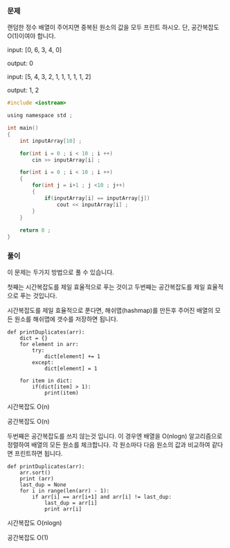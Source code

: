 ### 문제

랜덤한 정수 배열이 주어지면 중복된 원소의 값을 모두 프린트 하시오. 단, 공간복잡도 O(1)이여야 합니다.

input: [0, 6, 3, 4, 0]

output: 0

input: [5, 4, 3, 2, 1, 1, 1, 1, 1, 2]

output: 1, 2



```c 
#include <iostream>

using namespace std ;

int main()
{
    int inputArray[10] ;

    for(int i = 0 ; i < 10 ; i ++)
        cin >> inputArray[i] ;

    for(int i = 0 ; i < 10 ; i ++)
    {
        for(int j = i+1 ; j <10 ; j++)
        {
            if(inputArray[i] == inputArray[j])
                cout << inputArray[i] ;
        }
    }    
    
    return 0 ;
}
```

### 풀이

이 문제는 두가지 방법으로 풀 수 있습니다.

첫째는 시간복잡도를 제일 효율적으로 푸는 것이고 두번째는 공간복잡도를 제일 효율적으로 푸는 것입니다.



시간복잡도를 제일 효율적으로 푼다면, 해쉬맵(hashmap)를 만든후 주어진 배열의 모든 원소를 해쉬맵에 갯수를 저장하면 됩니다.

```
def printDuplicates(arr): 
    dict = {} 
    for element in arr: 
        try: 
            dict[element] += 1
        except: 
            dict[element] = 1
              
    for item in dict: 
        if(dict[item] > 1): 
            print(item)
```

시간복잡도 O(n)

공간복잡도 O(n)



두번째은 공간복잡도를 쓰지 않는것 입니다. 이 경우엔 배열을 O(nlogn) 알고리즘으로 정렬하여 배열의 모든 원소를 체크합니다. 각 원소마다 다음 원소의 값과 비교하여 같다면 프린트하면 됩니다.

```
def printDuplicates(arr):
    arr.sort()
    print (arr)
    last_dup = None
    for i in range(len(arr) - 1):
        if arr[i] == arr[i+1] and arr[i] != last_dup:
            last_dup = arr[i]
            print arr[i]
```

시간복잡도 O(nlogn)

공간복잡도 O(1)